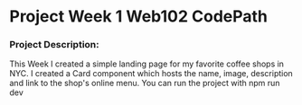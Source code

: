 # Project Week 1 Web102 CodePath
### Project Description:
This Week I created a simple landing page for my favorite coffee shops in NYC. I created a Card component which hosts the name, image, description and link to the shop's online menu.
You can run the project with npm run dev
